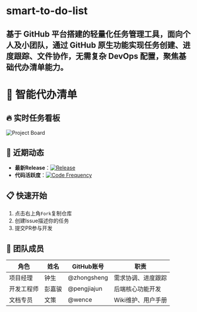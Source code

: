 # smart-to-do-list
基于 GitHub 平台搭建的轻量化任务管理工具，面向个人及小团队，通过 GitHub 原生功能实现任务创建、进度跟踪、文件协作，无需复杂 DevOps 配置，聚焦基础代办清单能力。
---
# 📅 智能代办清单  

## 🔥 实时任务看板  
![Project Board](https://github.com/your-username/smart-to-do-list/projects/1/badge)  

## 🚀 近期动态  
- **最新Release**：[![Release](https://img.shields.io/github/v/release/your-username/smart-to-do-list)](https://github.com/your-username/smart-to-do-list/releases)  
- **代码活跃度**：[![Code Frequency](https://img.shields.io/github/commit-activity/m/your-username/smart-to-do-list)](https://github.com/your-username/smart-to-do-list/commits/main)  

## 📋 快速开始  
1. 点击右上角`Fork`复制仓库  
2. 创建Issue描述你的任务  
3. 提交PR参与开发  

## 👥 团队成员  
| 角色       | 姓名       | GitHub账号       | 职责               |  
|------------|------------|------------------|--------------------|  
| 项目经理   | 钟生       | @zhongsheng      | 需求协调、进度跟踪 |  
| 开发工程师 | 彭嘉骏     | @pengjiajun      | 后端核心功能开发   |  
| 文档专员   | 文策       | @wence          | Wiki维护、用户手册 |  
